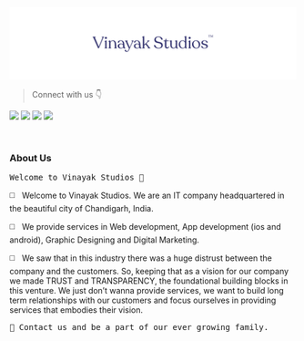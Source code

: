 <img src="/org-github-header.png" alt="Vinayak Studios Github Header">
<br>

> Connect with us 👇

<a href="https://twitter.com/vinayakstudios"><img src="https://img.shields.io/badge/Twitter-1DA1F2?style=for-the-badge&logo=twitter&logoColor=white"></a>
<a href="https://www.facebook.com/thevinayakstudios"><img src="https://img.shields.io/badge/Facebook-1877F2?style=for-the-badge&logo=facebook&logoColor=white"></a>
<a href="https://www.instagram.com/vinayakstudios_"><img src="https://img.shields.io/badge/Instagram-E4405F?style=for-the-badge&logo=instagram&logoColor=white"></a>
<a href="https://www.linkedin.com/company/vinayakstudios"><img src="https://img.shields.io/badge/LinkedIn-0077B5?style=for-the-badge&logo=linkedin&logoColor=white"></a>

<br>

<h3>About Us</h3>

<pre>Welcome to Vinayak Studios 👋</pre>
<p> ◻️ &nbsp; Welcome to Vinayak Studios. We are an IT company headquartered in the beautiful city of Chandigarh, India.

 ◻️ &nbsp; We provide services in Web development, App development (ios and android), Graphic Designing and Digital Marketing.

 ◻️ &nbsp; We saw that in this industry there was a huge distrust between the company and the customers. So, keeping that as a vision for our company we made TRUST and TRANSPARENCY, the foundational building blocks in this venture. We just don’t wanna provide services, we want to build long term relationships with our customers and focus ourselves in providing services that embodies their vision.
</p>

<pre>💬 Contact us and be a part of our ever growing family.</pre>

